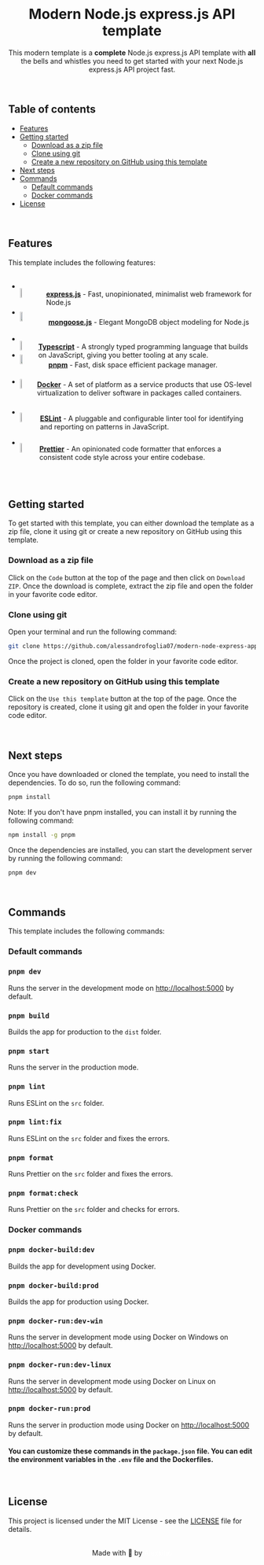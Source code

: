 <div align="center">

<br>

# **Modern** Node.js express.js API template

This modern template is a **complete** Node.js express.js API template with **all** the bells and whistles you need to get started with your next Node.js express.js API project fast.

</div>

<br>

## Table of contents

-   [Features](#features)
-   [Getting started](#getting-started)
    -   [Download as a zip file](#download-as-a-zip-file)
    -   [Clone using git](#clone-using-git)
    -   [Create a new repository on GitHub using this template](#create-a-new-repository-on-github-using-this-template)
-   [Next steps](#next-steps)
-   [Commands](#commands)
    -   [Default commands](#default-commands)
    -   [Docker commands](#docker-commands)
-   [License](#license)

<br>

## Features

This template includes the following features:

<div style="width: 100%">

-   <div style="display: flex; align-items: center; transform: translateY(30%)"><img style="width: 10%; border: none!important; margin-right: 10px; margin-bottom: 20px" src="https://external-content.duckduckgo.com/iu/?u=https%3A%2F%2Fvectorified.com%2Fimages%2Fexpress-js-icon-20.png&f=1&nofb=1&ipt=9d84d6621033bfc9910d7c6516d81ce415f6203d6540c7851d3fc9bb7d612f00&ipo=images">

    **[express.js](https://expressjs.com/)** - Fast, unopinionated, minimalist web framework for Node.js
    </div>

-   <div style="display: flex; align-items: center; transform: translateY(30%)"><img style="width: 10%; border: none!important; margin-right: 10px; margin-bottom: 20px" src="https://external-content.duckduckgo.com/iu/?u=https%3A%2F%2Fgrm-project-template-bucket.s3.ap-northeast-2.amazonaws.com%2Flesson%2Fles_PLRpp_1533201113362%2F82a795ce49206487e89f0f9c0c319c0d6ec916c78a29368a8fd7f8cec4683e74.png&f=1&nofb=1&ipt=9d1048ec1311436347cbfc136eb020e056df7c275b376a4bdd6807edda2d6e43&ipo=images">

    **[mongoose.js](https://expressjs.com/)** - Elegant MongoDB object modeling for Node.js
    </div>

-   <div style="display: flex; align-items: center; transform: translateY(30%)"><img style="width: 10%; border: none!important; margin-right: 10px; margin-bottom: 20px" src="https://raw.githubusercontent.com/alessandrofoglia07/modern-vite-react-app/main/public/logos/ts-logo.png">

    **[Typescript](https://www.typescriptlang.org/)** - A strongly typed programming language that builds on JavaScript, giving you better tooling at any scale.
    </div>

-   <div style="display: flex; align-items: center; transform: translateY(30%); margin-top: -20px"><img style="width: 10%; border: none!important; margin-right: 10px; margin-bottom: 20px" src="https://raw.githubusercontent.com/alessandrofoglia07/modern-vite-react-app/main/public/logos/pnpm-logo.png">

    **[pnpm](https://pnpm.io/)** - Fast, disk space efficient package manager.
    </div>

-   <div style="display: flex; align-items: center; transform: translateY(15%)"><img style="width: 10%; border: none!important; margin-right: 10px; margin-bottom: 20px" src="https://raw.githubusercontent.com/alessandrofoglia07/modern-vite-react-app/main/public/logos/docker-logo.png">

    **[Docker](https://www.docker.com/)** - A set of platform as a service products that use OS-level virtualization to deliver software in packages called containers.
    </div>

-   <div style="display: flex; align-items: center; transform: translateY(25%)"><img style="width: 10%; border: none!important; margin-right: 10px; margin-bottom: 20px" src="https://raw.githubusercontent.com/alessandrofoglia07/modern-vite-react-app/main/public/logos/eslint-logo.svg">

    **[ESLint](https://eslint.org/)** - A pluggable and configurable linter tool for identifying and reporting on patterns in JavaScript.
    </div>

-   <div style="display: flex; align-items: center; transform: translateY(25%)"><img style="width: 10%; border: none!important; margin-right: 10px; margin-bottom: 20px" src="https://external-content.duckduckgo.com/iu/?u=https%3A%2F%2Fbrandslogos.com%2Fwp-content%2Fuploads%2Fimages%2Flarge%2Fprettier-logo.png&f=1&nofb=1&ipt=1c224c986059edaabb2b01cdb02367258fff0b442aa645a1a65d69fe36dfd35b&ipo=images">

    **[Prettier](https://prettier.io/)** - An opinionated code formatter that enforces a consistent code style across your entire codebase.
    </div>

</div>

<br>
<br>

## Getting started

To get started with this template, you can either download the template as a zip file, clone it using git or create a new repository on GitHub using this template.

### Download as a zip file

Click on the `Code` button at the top of the page and then click on `Download ZIP`. Once the download is complete, extract the zip file and open the folder in your favorite code editor.

### Clone using git

Open your terminal and run the following command:

```bash
git clone https://github.com/alessandrofoglia07/modern-node-express-app.git my-app
```

Once the project is cloned, open the folder in your favorite code editor.

### Create a new repository on GitHub using this template

Click on the `Use this template` button at the top of the page. Once the repository is created, clone it using git and open the folder in your favorite code editor.

<br>

## Next steps

Once you have downloaded or cloned the template, you need to install the dependencies. To do so, run the following command:

```bash
pnpm install
```

Note: If you don't have pnpm installed, you can install it by running the following command:

```bash
npm install -g pnpm
```

Once the dependencies are installed, you can start the development server by running the following command:

```bash
pnpm dev
```

<br>

## Commands

This template includes the following commands:

### Default commands

### `pnpm dev`

Runs the server in the development mode on [http://localhost:5000](http://localhost:5000) by default.

### `pnpm build`

Builds the app for production to the `dist` folder.

### `pnpm start`

Runs the server in the production mode.

### `pnpm lint`

Runs ESLint on the `src` folder.

### `pnpm lint:fix`

Runs ESLint on the `src` folder and fixes the errors.

### `pnpm format`

Runs Prettier on the `src` folder and fixes the errors.

### `pnpm format:check`

Runs Prettier on the `src` folder and checks for errors.

### Docker commands

### `pnpm docker-build:dev`

Builds the app for development using Docker.

### `pnpm docker-build:prod`

Builds the app for production using Docker.

### `pnpm docker-run:dev-win`

Runs the server in development mode using Docker on Windows on [http://localhost:5000](http://localhost:5000) by default.

### `pnpm docker-run:dev-linux`

Runs the server in development mode using Docker on Linux on [http://localhost:5000](http://localhost:5000) by default.

### `pnpm docker-run:prod`

Runs the server in production mode using Docker on [http://localhost:5000](http://localhost:5000) by default.

#### You can customize these commands in the `package.json` file. You can edit the environment variables in the `.env` file and the Dockerfiles.

<br>

## License

This project is licensed under the MIT License - see the [LICENSE](LICENSE) file for details.

<br>

<div align="center">
    Made with 💜 by <a href="https://github.com/alessandrofoglia07" style="color: white; text-decoration: underline;">Alexxino</a>
</div>
